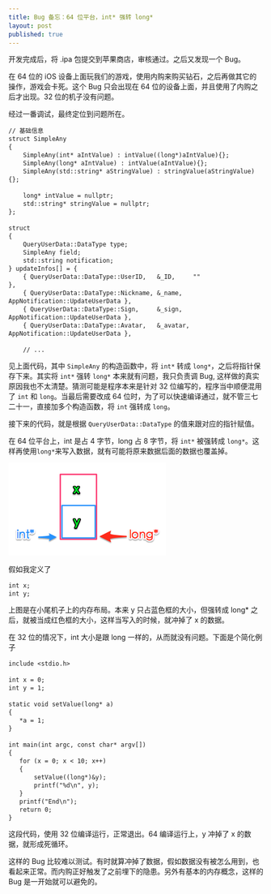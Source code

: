 ```yaml
---
title: Bug 备忘：64 位平台，int* 强转 long* 
layout: post
published: true
---
```


开发完成后，将 .ipa 包提交到苹果商店，审核通过。之后又发现一个 Bug。

在 64 位的 iOS 设备上面玩我们的游戏，使用内购来购买钻石，之后再做其它的操作，游戏会卡死。这个 Bug 只会出现在 64 位的设备上面，并且使用了内购之后才出现。32 位的机子没有问题。

经过一番调试，最终定位到问题所在。

	// 基础信息
	struct SimpleAny
	{
	    SimpleAny(int* aIntValue) : intValue((long*)aIntValue){};
	    SimpleAny(long* aIntValue) : intValue(aIntValue){};
	    SimpleAny(std::string* aStringValue) : stringValue(aStringValue){};
	    
	    long* intValue = nullptr;
	    std::string* stringValue = nullptr;
	};
	
	struct
	{
	    QueryUserData::DataType type;
	    SimpleAny field;
	    std::string notification;
	} updateInfos[] = {
	    { QueryUserData::DataType::UserID,   &_ID,     ""                              },
	    { QueryUserData::DataType::Nickname, &_name,   AppNotification::UpdateUserData },
	    { QueryUserData::DataType::Sign,     &_sign,   AppNotification::UpdateUserData },
	    { QueryUserData::DataType::Avatar,   &_avatar, AppNotification::UpdateUserData },
	    
	    // ...

见上面代码，其中 `SimpleAny` 的构造函数中，将 `int*` 转成 `long*`，之后将指针保存下来。其实将 `int*` 强转 `long*` 本来就有问题，我只负责调 Bug, 这样做的真实原因我也不太清楚。猜测可能是程序本来是针对 32 位编写的，程序当中顺便混用了 `int` 和 `long`。当最后需要改成 64 位时，为了可以快速编译通过，就不管三七二十一，直接加多个构造函数，将 `int` 强转成 `long`。

接下来的代码，就是根据 `QueryUserData::DataType` 的值来跟对应的指针赋值。

在 64 位平台上，int 是占 4 字节，long 占 8 字节，将 `int*` 被强转成 `long*`。这样再使用`long*`来写入数据，就有可能将原来数据后面的数据也覆盖掉。

![int2long](/media/images/bug-int2long.png)

假如我定义了

	int x; 
	int y;

上图是在小尾机子上的内存布局。本来 y 只占蓝色框的大小，但强转成 long* 之后，就被当成红色框的大小，这样当写入的时候，就冲掉了 x 的数据。

在 32 位的情况下，int 大小是跟 long 一样的，从而就没有问题。下面是个简化例子

	include <stdio.h>
	
	int x = 0; 
	int y = 1;
	
	static void setValue(long* a) 
	{
	   *a = 1;
	}
	
	int main(int argc, const char* argv[]) 
	{
	   for (x = 0; x < 10; x++)
	   {
	       setValue((long*)&y);
	       printf("%d\n", y);
	   }
	   printf("End\n");
	   return 0;
	}

这段代码，使用 32 位编译运行，正常退出。64 编译运行上，y 冲掉了 x 的数据，就形成死循环。

这样的 Bug 比较难以测试。有时就算冲掉了数据，假如数据没有被怎么用到，也看起来正常。而内购正好触发了之前埋下的隐患。另外有基本的内存概念，这样的 Bug 是一开始就可以避免的。
